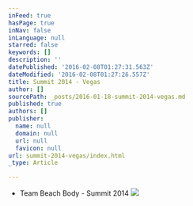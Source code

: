 ```yaml
---
inFeed: true
hasPage: true
inNav: false
inLanguage: null
starred: false
keywords: []
description: ''
datePublished: '2016-02-08T01:27:31.563Z'
dateModified: '2016-02-08T01:27:26.557Z'
title: Summit 2014 - Vegas
author: []
sourcePath: _posts/2016-01-18-summit-2014-vegas.md
published: true
authors: []
publisher:
  name: null
  domain: null
  url: null
  favicon: null
url: summit-2014-vegas/index.html
_type: Article

---
```

* Team Beach Body - Summit 2014 ![](https://s3-us-west-2.amazonaws.com/the-grid-img/p/048a1db2eb03b375a54f3ef4d3e72abdb90f071b.jpg)